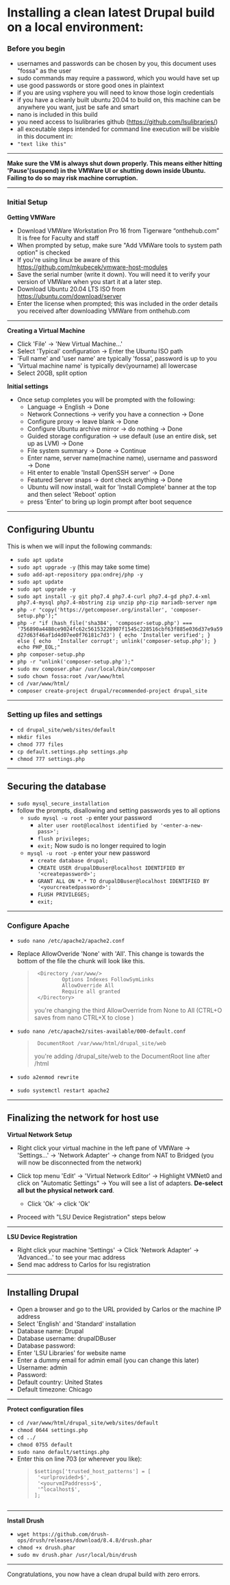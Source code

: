 # Installing a clean latest Drupal build on a local environment:

### Before you begin
  
  - usernames and passwords can be chosen by you, this document uses "fossa" as the user
  - sudo commands may require a password, which you would have set up 
  - use good passwords or store good ones in plaintext
  - if you are using vsphere you will need to know those login credentials
  - if you have a cleanly built ubuntu 20.04 to build on, this machine can be anywhere you want, just be safe and smart
  - nano is included in this build
  - you need access to lsulibraries github (https://github.com/lsulibraries/)
  - all exceutable steps intended for command line execution will be visible in this document in:
  - ```"text like this"```

---
 **Make sure the VM is always shut down properly. This means either hitting 'Pause'(suspend) in the VMWare UI or shutting down inside Ubuntu. Failing to do so may risk machine corruption.**

---

### Initial Setup
**Getting VMWare**
 - Download VMWare Workstation Pro 16 from Tigerware “onthehub.com” It is free for Faculty and staff 
 - When prompted by setup, make sure "Add VMWare tools to system path option" is checked 
 - If you're using linux be aware of this https://github.com/mkubecek/vmware-host-modules
 - Save the serial number (write it down). You will need it to verify your version of VMWare when you start it at a later step.
 - Download Ubuntu 20.04 LTS ISO from https://ubuntu.com/download/server 
 - Enter the license when prompted; this was included in the order details you received after downloading VMWare from onthehub.com

 ---
 **Creating a Virtual Machine**
 - Click 'File' &rightarrow; 'New Virtual Machine...'
 - Select 'Typical' configuration &rightarrow; Enter the Ubuntu ISO path
 - 'Full name' and 'user name' are typically 'fossa', password is up to you
 - 'Virtual machine name' is typically dev(yourname) all lowercase
 - Select 20GB, split option

 **Initial settings**
 - Once setup completes you will be prompted with the following:
    - Language &rightarrow;  English &rightarrow; Done
    - Network Connections  &rightarrow; verify you have a connection  &rightarrow; Done
    - Configure proxy  &rightarrow; leave blank  &rightarrow; Done
    - Configure Ubuntu archive mirror  &rightarrow; do nothing  &rightarrow;  Done
    - Guided storage configuration  &rightarrow; use default (use an entire disk, set up as LVM)  &rightarrow; Done
    - File system summary  &rightarrow; Done  &rightarrow; Continue
    - Enter name, server name(machine name), username and password  &rightarrow; Done
    - Hit enter to enable 'Install OpenSSH server'  &rightarrow; Done
    - Featured Server snaps  &rightarrow; dont check anything  &rightarrow; Done
    - Ubuntu will now install, wait for 'Install Complete' banner at the top and then select 'Reboot' option
    - press 'Enter' to bring up login prompt after boot sequence

---
## Configuring Ubuntu

This is when we will input the following commands:
- ```sudo apt update```
- ```sudo apt upgrade -y``` (this may take some time)
- ```sudo add-apt-repository ppa:ondrej/php -y```
- ```sudo apt update```
- ```sudo apt upgrade -y```
- ```sudo apt install -y git php7.4 php7.4-curl php7.4-gd php7.4-xml php7.4-mysql php7.4-mbstring zip unzip php-zip mariadb-server npm```
- ```php -r "copy('https://getcomposer.org/installer', 'composer-setup.php');"```
- ```php -r "if (hash_file('sha384', 'composer-setup.php') === '756890a4488ce9024fc62c56153228907f1545c228516cbf63f885e036d37e9a59d27d63f46af1d4d07ee0f76181c7d3') { echo 'Installer verified'; } else { echo  'Installer corrupt'; unlink('composer-setup.php'); } echo PHP_EOL;"```
- ```php composer-setup.php```
- ```php -r "unlink('composer-setup.php');"```
- ```sudo mv composer.phar /usr/local/bin/composer```
- ```sudo chown fossa:root /var/www/html```
- ```cd /var/www/html/```
- ```composer create-project drupal/recommended-project drupal_site```

---
### Setting up files and settings
- ```cd drupal_site/web/sites/default```
- ```mkdir files```
- ```chmod 777 files```
- ```cp default.settings.php settings.php```
- ```chmod 777 settings.php```

---
## Securing the database
- ```sudo mysql_secure_installation```
- follow the prompts, disallowing and setting passwords yes to all options
  - ```sudo mysql -u root -p``` enter your password
    - ```alter user root@localhost identified by '<enter-a-new-pass>';```
    - ```flush privileges;```
    - ```exit;``` Now sudo is no longer required to login
  - ```mysql -u root -p``` enter your new password
    - ```create database drupal;```
    - ```CREATE USER drupalDBuser@localhost IDENTIFIED BY '<createpassword>';```
    - ```GRANT ALL ON *.* TO drupalDBuser@localhost IDENTIFIED BY '<yourcreatedpassword>';```
    - ```FLUSH PRIVILEGES;```
    - ```exit;```

---
### Configure Apache

- ```sudo nano /etc/apache2/apache2.conf```

- Replace AllowOveride 'None' with 'All'. This change is towards the bottom of the file the chunk will look like this. 
 
  >```
  >  <Directory /var/www/>
  >          Options Indexes FollowSymLinks
  >          AllowOverride All
  >          Require all granted
  >  </Directory>
  >```
  > you're changing the third AllowOverride from None to All (CTRL+O saves from nano CTRL+X to close )

- ```sudo nano /etc/apache2/sites-available/000-default.conf```

  >```
  >  DocumentRoot /var/www/html/drupal_site/web
  >```
  > you're adding /drupal_site/web to the DocumentRoot line after /html

- ```sudo a2enmod rewrite```
- ```sudo systemctl restart apache2``` 


---
## Finalizing the network for host use
 **Virtual Network Setup**
 - Right click your virtual machine in the left pane of VMWare  &rightarrow; 'Settings...' &rightarrow; 'Network Adapter'  &rightarrow; change from NAT to Bridged (you will now be disconnected from the network)
 - Click top menu 'Edit' -> 'Virtual Network Editor' -> Highlight VMNet0 and click on "Automatic Settings" -> You will see a list of adapters. **De-select all but the physical network card**. 
    - Click 'Ok' -> click 'Ok' 
  
 - Proceed with "LSU Device Registration" steps below

---
 **LSU Device Registration**
  - Right click your machine 'Settings' &rightarrow; Click 'Network Adapter' &rightarrow; 'Advanced...' to see your mac address
  - Send mac address to Carlos for lsu registration

---
## Installing Drupal
- Open a browser and go to the URL provided by Carlos or the machine IP address
- Select 'English' and 'Standard' installation
- Database name: Drupal
- Database username: drupalDBuser
- Database password: <password you set earlier>
- Enter 'LSU Libraries' for website name
- Enter a dummy email for admin email (you can change this later)
- Username: admin
- Password: <new password>
- Default country: United States
- Default timezone: Chicago

---
**Protect configuration files**
- ```cd /var/www/html/drupal_site/web/sites/default```
- ```chmod 0644 settings.php``` 
- ```cd ../```
- ```chmod 0755 default```
- ```sudo nano default/settings.php```
- Enter this on line 703 (or wherever you like):
  > ```
  >$settings['trusted_host_patterns'] = [
  >  '<urlprovided>$',
  >  '<yourvmIPaddress>$',
  >  '^localhost$',
  >];
  ```
---
**Install Drush**
- ```wget https://github.com/drush-ops/drush/releases/download/8.4.8/drush.phar```
- ```chmod +x drush.phar```
- ```sudo mv drush.phar /usr/local/bin/drush```

---
Congratulations, you now have a clean drupal build with zero errors.